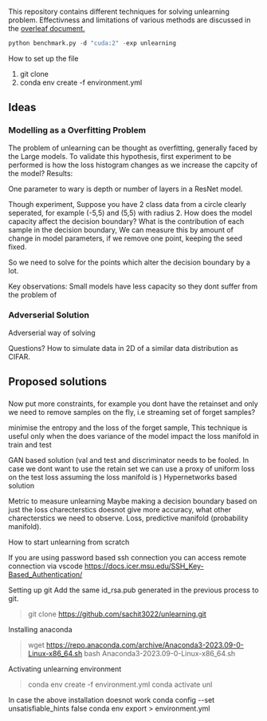 This repository contains different techniques for solving unlearning problem. Effectivness and limitations of various methods are discussed in the [overleaf document.](https://www.overleaf.com/project/64ab1d0dfb84a676620a7ebe)

```python
python benchmark.py -d "cuda:2" -exp unlearning 
```
How to set up the file
1. git clone
2. conda env create -f environment.yml



## Ideas

### Modelling as a Overfitting Problem

The problem of unlearning can be thought as overfitting, generally faced by the Large models. To validate this hypothesis, first experiment to be performed is how the loss histogram changes as we increase the capcity of the model?
Results:

One parameter to wary is depth or number of layers in a ResNet model.



Though experiment, Suppose you have 2 class data from a circle clearly seperated, for example (-5,5) and (5,5) with radius 2. How does the model capacity affect the decision boundary? What is the contribution of each sample in the decision boundary, We can measure this by amount of change in model parameters, if we remove one point, keeping the seed fixed.


So we need to solve for the points which alter the decision boundary by a lot.



Key observations:
    Small models have less capacity so they dont suffer from the problem of 

### Adverserial Solution
Adverserial way of solving


Questions?
How to simulate data in 2D of a similar data distribution as CIFAR.


## Proposed solutions

### 

Now put more constraints, for example you dont have the retainset and only we need to remove samples on the fly, i.e streaming set of forget samples? 


minimise the entropy and the loss of the forget sample, This technique is useful only when the 
does variance of the model impact the loss manifold in train and test



GAN based solution (val and test and discriminator needs to be fooled. In case we dont want to use the retain set we can use a proxy of uniform loss on the test loss assuming the loss manifold is )
Hypernetworks based solution




Metric to measure unlearning
Maybe making a decision boundary based on just the loss charecterstics doesnot give more accuracy, what other charecterstics  we need to observe.
Loss, predictive manifold (probability manifold). 



How to start unlearning from scratch

If you are using password based ssh connection you can access remote connection via vscode 
https://docs.icer.msu.edu/SSH_Key-Based_Authentication/

Setting up git
Add the same id_rsa.pub generated in the previous process to git.

> git clone https://github.com/sachit3022/unlearning.git

Installing anaconda
> wget https://repo.anaconda.com/archive/Anaconda3-2023.09-0-Linux-x86_64.sh
> bash Anaconda3-2023.09-0-Linux-x86_64.sh

Activating unlearning environment

> conda env create -f environment.yml
> conda activate unl

In case the above installation doesnot work
conda config --set unsatisfiable_hints false
conda env export > environment.yml



